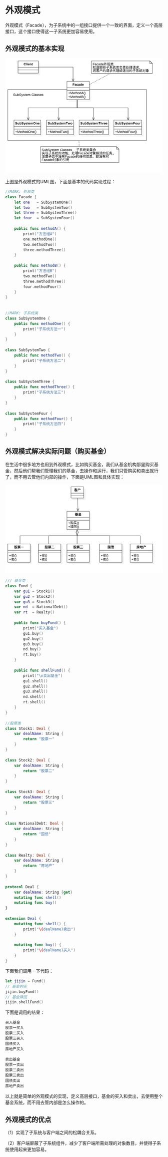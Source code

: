 # 外观模式

外观模式（Facade），为子系统中的一组接口提供一个一致的界面，定义一个高层接口，这个接口使得这一子系统更加容易使用。

## 外观模式的基本实现

![](Facade.png)

上图是外观模式的UML图，下面是基本的代码实现过程：

```swift
//MARK: 外观类
class Facade {
    let one   = SubSystemOne()
    let two   = SubSystemTwo()
    let three = SubSystemThree()
    let four  = SubSystemFour()

    public func methodA() {
        print("方法组A")
        one.methodOne()
        two.methodTwo()
        three.methodThree()
    }
    
    public func methodB() {
        print("方法组B")
        two.methodTwo()
        three.methodThree()
        four.methodFour()
    }
}


//MARK: 子系统类
class SubSystemOne {
    public func methodOne() {
        print("子系统方法一")
    }
}

class SubSystemTwo {
    public func methodTwo() {
        print("子系统方法二")
    }
}

class SubSystemThree {
    public func methodThree() {
        print("子系统方法三")
    }
}

class SubSystemFour {
    public func methodFour() {
        print("子系统方法四")
    }
}
```

## 外观模式解决实际问题（购买基金）

在生活中很多地方也用到外观模式，比如购买基金，我们从基金机构那里购买基金，然后他们帮我们管理我们的基金，去操作和运行，我们只管购买和卖出就行了，而不用去管他们内部的操作，下面是UML图和具体实现：

![](Fund.png)

```swift
/// 基金类
class Fund {
    var gu1 = Stock1()
    var gu2 = Stock2()
    var gu3 = Stock3()
    var nd  = NationalDebt()
    var rt  = Realty()

    public func buyFund() {
        print("买入基金")
        gu1.buy()
        gu2.buy()
        gu3.buy()
        nd.buy()
        rt.buy()
    }
    
    public func shellFund() {
        print("\n卖出基金")
        gu1.shell()
        gu2.shell()
        gu3.shell()
        nd.shell()
        rt.shell()
    }
}

//股票类
class Stock1: Deal {
    var dealName: String {
        return "股票一"
    }
}

class Stock2: Deal {
    var dealName: String {
        return "股票二"
    }
}

class Stock3: Deal {
    var dealName: String {
        return "股票三"
    }
}

class NationalDebt: Deal {
    var dealName: String {
        return "国债"
    }
}

class Realty: Deal {
    var dealName: String {
        return "房地产"
    }
}

protocol Deal {
    var dealName: String {get}
    mutating func shell()
    mutating func buy()
}

extension Deal {
    mutating func shell() {
        print("\(dealName)卖出")
    }
    
    mutating func buy() {
        print("\(dealName)买入")
    }
}
```

 下面我们调用一下代码：

```swift
let jijin = Fund()
// 基金购买
jijin.buyFund()
// 基金赎回
jijin.shellFund()
```

下面是调用的结果：

```swift
买入基金
股票一买入
股票二买入
股票三买入
国债买入
房地产买入

卖出基金
股票一卖出
股票二卖出
股票三卖出
国债卖出
房地产卖出
```

以上就是简单的外观模式的实现，定义高层接口，基金的买入和卖出，去使用整个基金系统，而不用去管内部是怎么操作的。

## 外观模式的优点

（1）实现了子系统与客户端之间的松耦合关系。

（2）客户端屏蔽了子系统组件，减少了客户端所需处理的对象数目，并使得子系统使用起来更加容易。


